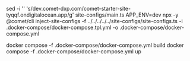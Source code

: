 sed -i '' 's/dev\.comet\-dxp\.com/comet-starter-site-tyqqf.ondigitalocean.app/g' site-configs/main.ts
APP_ENV=dev npx -y @comet/cli inject-site-configs -f ../../../../../site-configs/site-configs.ts -i .docker-compose/docker-compose.tpl.yml -o .docker-compose/docker-compose.yml

docker compose -f .docker-compose/docker-compose.yml build
docker compose -f .docker-compose/docker-compose.yml up
